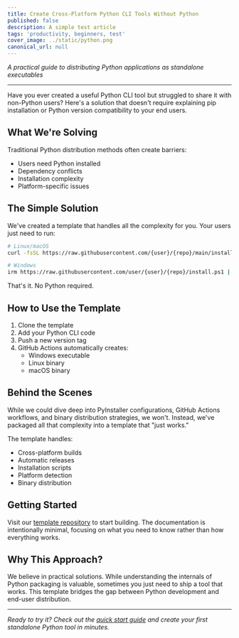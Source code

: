```yaml
---
title: Create Cross-Platform Python CLI Tools Without Python
published: false
description: A simple test article
tags: 'productivity, beginners, test'
cover_image: ../static/python.png
canonical_url: null
---
```


*A practical guide to distributing Python applications as standalone executables*

---

Have you ever created a useful Python CLI tool but struggled to share it with non-Python users? Here's a solution that doesn't require explaining pip installation or Python version compatibility to your end users.

## What We're Solving

Traditional Python distribution methods often create barriers:
- Users need Python installed
- Dependency conflicts
- Installation complexity
- Platform-specific issues

## The Simple Solution

We've created a template that handles all the complexity for you. Your users just need to run:

```bash
# Linux/macOS
curl -fsSL https://raw.githubusercontent.com/{user}/{repo}/main/install.sh | bash

# Windows
irm https://raw.githubusercontent.com/user/{user}/{repo}/install.ps1 | iex
```

That's it. No Python required.

## How to Use the Template

1. Clone the template
2. Add your Python CLI code
3. Push a new version tag
4. GitHub Actions automatically creates:
   - Windows executable
   - Linux binary
   - macOS binary

## Behind the Scenes

While we could dive deep into PyInstaller configurations, GitHub Actions workflows, and binary distribution strategies, we won't. Instead, we've packaged all that complexity into a template that "just works."

The template handles:
- Cross-platform builds
- Automatic releases
- Installation scripts
- Platform detection
- Binary distribution

## Getting Started

Visit our [template repository](https://github.com/crimson206-templates/python-standalone-binary) to start building. The documentation is intentionally minimal, focusing on what you need to know rather than how everything works.

## Why This Approach?

We believe in practical solutions. While understanding the internals of Python packaging is valuable, sometimes you just need to ship a tool that works. This template bridges the gap between Python development and end-user distribution.

---

*Ready to try it? Check out the [quick start guide](https://github.com/crimson206-templates/python-standalone-binary#quick-start) and create your first standalone Python tool in minutes.*
